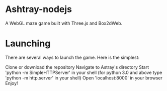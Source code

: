 # Ashtray-nodejs
A WebGL maze game built with Three.js and Box2dWeb. 
# Launching
There are several ways to launch the game. Here is the simplest:

Clone or download the repository
Navigate to Astray's directory
Start 'python -m SimpleHTTPServer' in your shell (for python 3.0 and above type 'python -m http.server' in your shell)
Open 'localhost:8000' in your browser
Enjoy!

